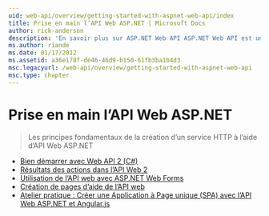 ```yaml
---
uid: web-api/overview/getting-started-with-aspnet-web-api/index
title: Prise en main l’API Web ASP.NET | Microsoft Docs
author: rick-anderson
description: 'En savoir plus sur ASP.NET Web API ASP.NET Web API est une infrastructure qui facilite la création de services HTTP qui atteignent une large gamme de clients, y compris les navigateurs...'
ms.author: riande
ms.date: 01/17/2012
ms.assetid: a36e178f-de46-46d9-b150-61fb3ba1b4d3
msc.legacyurl: /web-api/overview/getting-started-with-aspnet-web-api
msc.type: chapter
---
```

<a name="getting-started-with-aspnet-web-api"></a>Prise en main l’API Web ASP.NET
====================
> Les principes fondamentaux de la création d’un service HTTP à l’aide d’API Web ASP.NET


- [Bien démarrer avec Web API 2 (C#)](tutorial-your-first-web-api.md)
- [Résultats des actions dans l’API Web 2](action-results.md)
- [Utilisation de l’API web avec ASP.NET Web Forms](using-web-api-with-aspnet-web-forms.md)
- [Création de pages d’aide de l’API web](creating-api-help-pages.md)
- [Atelier pratique : Créer une Application à Page unique (SPA) avec l’API Web ASP.NET et Angular.js](build-a-single-page-application-spa-with-aspnet-web-api-and-angularjs.md)
